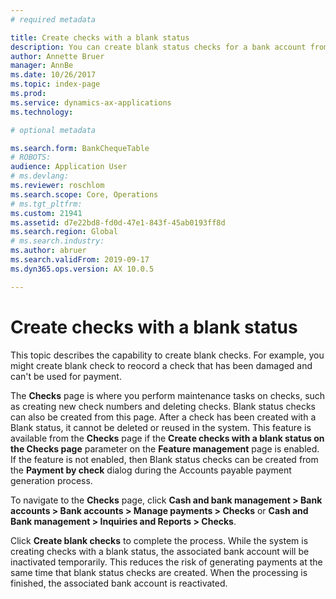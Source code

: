 ```yaml
---
# required metadata

title: Create checks with a blank status 
description: You can create blank status checks for a bank account from the Checks page. 
author: Annette Bruer
manager: AnnBe
ms.date: 10/26/2017
ms.topic: index-page
ms.prod: 
ms.service: dynamics-ax-applications
ms.technology: 

# optional metadata

ms.search.form: BankChequeTable
# ROBOTS: 
audience: Application User
# ms.devlang: 
ms.reviewer: roschlom
ms.search.scope: Core, Operations
# ms.tgt_pltfrm: 
ms.custom: 21941
ms.assetid: d7e22bd8-fd0d-47e1-843f-45ab0193ff8d
ms.search.region: Global
# ms.search.industry: 
ms.author: abruer
ms.search.validFrom: 2019-09-17
ms.dyn365.ops.version: AX 10.0.5

---
```


# Create checks with a blank status
This topic describes the capability to create blank checks. For example, you might create blank check to reocord a check that has been damaged and can't be used for payment. 

The **Checks** page is where you perform maintenance tasks on checks, such as creating new check numbers and deleting checks. Blank status checks can also be created from this page. After a check has been created with a Blank status, it cannot be deleted or reused in the system. This feature is available from the **Checks** page if the **Create checks with a blank status on the Checks page** parameter on the **Feature management** page is enabled. If the feature is not enabled, then Blank status checks can be created from the **Payment by check** dialog during the Accounts payable payment generation process.

To navigate to the **Checks** page, click **Cash and bank management > Bank accounts > Bank accounts > Manage payments > Checks** or **Cash and Bank management > Inquiries and Reports > Checks**.

Click **Create blank checks** to complete the process. While the system is creating checks with a blank status, the associated bank account will be inactivated temporarily. This reduces the risk of generating payments at the same time that blank status checks are created. When the processing is finished, the associated bank account is reactivated.

